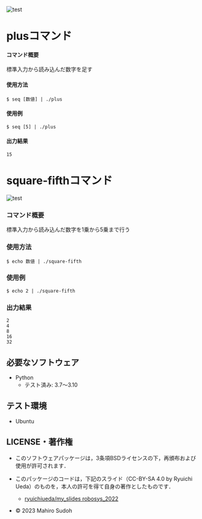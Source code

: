 ![test](https://github.com/suudoohmahiro/robosys2023/actions/workflows/test.yml/badge.svg)

# plusコマンド

#### コマンド概要
標準入力から読み込んだ数字を足す

#### 使用方法
```
$ seq [数値] | ./plus
```
#### 使用例
```
$ seq [5] | ./plus
```

#### 出力結果
```
15
```
# square-fifthコマンド
![test](https://github.com/suudoohmahiro/robosys2023/actions/workflows/square-fifth_test.yml/badge.svg)

### コマンド概要
標準入力から読み込んだ数字を1乗から5乗まで行う

### 使用方法
```
$ echo 数値 | ./square-fifth
```

### 使用例
```
$ echo 2 | ./square-fifth
```

### 出力結果
```
2
4
8
16
32
```
## 必要なソフトウェア
* Python
  * テスト済み: 3.7～3.10

## テスト環境
* Ubuntu  

## LICENSE・著作権

* このソフトウェアパッケージは，3条項BSDライセンスの下，再頒布および使用が許可されます．
* このパッケージのコードは，下記のスライド（CC-BY-SA 4.0 by Ryuichi Ueda）のものを，本人の許可を得て自身の著作としたものです．
	* [ryuichiueda/my_slides robosys_2022](https://github.com/ryuichiueda/my_slides/tree/master/robosys_2022)

* © 2023 Mahiro Sudoh

